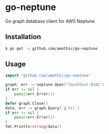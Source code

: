 # go-neptune
Go graph database client for AWS Neptune

## Installation
```bash
$ go get -u github.com/amothic/go-neptune
```

## Usage
```go
import "github.com/amothic/go-neptune"

graph, err := neptune.Open("localhost:8182")
if err != nil {
    panic(err.Error())
}
defer graph.Close()
data, err := graph.Query(`g.V()`)
if err != nil {
    panic(err.Error())
}
fmt.Println(string(data))
```
